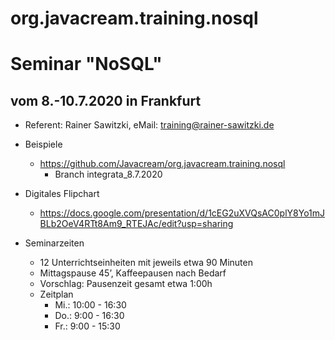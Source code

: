 # org.javacream.training.nosql

# Seminar "NoSQL"
## vom 8.-10.7.2020 in Frankfurt

* Referent: Rainer Sawitzki, eMail: training@rainer-sawitzki.de

* Beispiele
  * https://github.com/Javacream/org.javacream.training.nosql
    *  Branch integrata_8.7.2020
* Digitales Flipchart
  * https://docs.google.com/presentation/d/1cEG2uXVQsAC0plY8Yo1mJBLb2OeV4RTt8Am9_RTEJAc/edit?usp=sharing
* Seminarzeiten
  * 12 Unterrichtseinheiten mit jeweils etwa 90 Minuten
  * Mittagspause 45’, Kaffeepausen nach Bedarf
  * Vorschlag: Pausenzeit gesamt etwa 1:00h
  * Zeitplan 
    * Mi.: 10:00 - 16:30
    * Do.:  9:00 - 16:30
    * Fr.:  9:00 - 15:30
